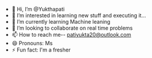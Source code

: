 - 👋 Hi, I’m @Yukthapati
- 👀 I’m interested in learning new stuff and executing it...
- 🌱 I’m currently learning Machine leaning
- 💞️ I’m looking to collaborate on real time problems
- 📫 How to reach me-- patiyukta20@outlook.com 
- 😄 Pronouns: Ms
- ⚡ Fun fact: I'm a fresher

<!---
# Yuktha Pati - Data Science Enthusiast

## About Me
I am a Data Science student eager to apply my skills and knowledge in real-world projects.
I am dedicated, detail-oriented, and ready to take on challenging roles that utilize my academic learning and practical skills.

## Skills
- **Programming**: Python, Java, C Language, HTML, MySQL
- **Data Science**: Machine Learning with Python
- **Soft Skills**: Observation, Decision Making, Communication, Multi-tasking, Leadership

## Projects
### Crowd Management
- **Description**: Developed a system to accurately count people using Machine Learning and OpenCV2.
- **Technologies Used**: Python, OpenCV2
### Vocabulum
- **Description**: Built a website to help users learn a word meaning with an example.
- **Technologies Used**: HTML, CSS, JavaScript

## Contact
- **Email**: patiyukta20@outlook.com
- **LinkedIn**: [Yuktha Pati](https://www.linkedin.com/in/yuktha-pati)

--->
